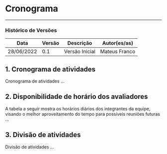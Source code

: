 # Cronograma
***

### Histórico de Versões

**Data** | **Versão** | **Descrição** | **Autor(es/as)**
--- | --- | --- | --- 
28/06/2022 | 0.1 | Versão Inicial | Mateus Franco


## 1. Cronograma de atividades
Cronograma de atividades
...

## 2. Disponibilidade de horário dos avaliadores

A tabela a seguir mostra os horários diários dos integrantes da equipe, visando o melhor aproveitamento do tempo para possíveis reuniões futuras
...

## 3. Divisão de atividades 

Divisão de atividades
...
